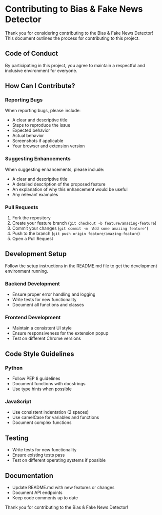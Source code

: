 # Contributing to Bias & Fake News Detector

Thank you for considering contributing to the Bias & Fake News Detector! This document outlines the process for contributing to this project.

## Code of Conduct

By participating in this project, you agree to maintain a respectful and inclusive environment for everyone.

## How Can I Contribute?

### Reporting Bugs

When reporting bugs, please include:

- A clear and descriptive title
- Steps to reproduce the issue
- Expected behavior
- Actual behavior
- Screenshots if applicable
- Your browser and extension version

### Suggesting Enhancements

When suggesting enhancements, please include:

- A clear and descriptive title
- A detailed description of the proposed feature
- An explanation of why this enhancement would be useful
- Any relevant examples

### Pull Requests

1. Fork the repository
2. Create your feature branch (`git checkout -b feature/amazing-feature`)
3. Commit your changes (`git commit -m 'Add some amazing feature'`)
4. Push to the branch (`git push origin feature/amazing-feature`)
5. Open a Pull Request

## Development Setup

Follow the setup instructions in the README.md file to get the development environment running.

### Backend Development

- Ensure proper error handling and logging
- Write tests for new functionality
- Document all functions and classes

### Frontend Development

- Maintain a consistent UI style
- Ensure responsiveness for the extension popup
- Test on different Chrome versions

## Code Style Guidelines

### Python

- Follow PEP 8 guidelines
- Document functions with docstrings
- Use type hints when possible

### JavaScript

- Use consistent indentation (2 spaces)
- Use camelCase for variables and functions
- Document complex functions

## Testing

- Write tests for new functionality
- Ensure existing tests pass
- Test on different operating systems if possible

## Documentation

- Update README.md with new features or changes
- Document API endpoints
- Keep code comments up to date

Thank you for contributing to the Bias & Fake News Detector!
